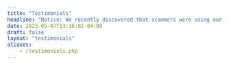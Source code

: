 ```yaml
---
title: "Testimonials"
headline: "Notice: We recently discovered that scammers were using our company's name and logo. Please always text our phone number: 416-839-2782."
date: 2023-05-07T13:16:02-04:00
draft: false
layout: "testimonials"
aliases:
    - /testimonials.php
---
```


